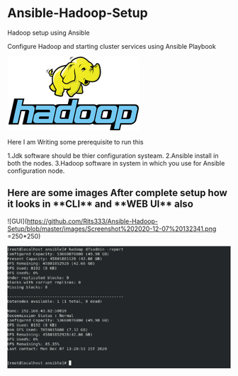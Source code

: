 # Ansible-Hadoop-Setup
Hadoop setup using Ansible

Configure Hadoop and starting cluster services using Ansible Playbook

![Hadoop Logo](https://github.com/Rits333/Ansible-Hadoop-Setup/blob/master/images/download%20(1).png)

Here I am Writing some prerequisite to run this 

1.Jdk software should be thier configuration systeam.
2.Ansible install in both the nodes.
3.Hadoop software in system in which you use for Ansible configuration node.


<h2>Here are some images After complete setup how it looks in  **CLI**  and  **WEB UI** also</h2>

![GUI](https://github.com/Rits333/Ansible-Hadoop-Setup/blob/master/images/Screenshot%202020-12-07%20132341.png =250*250)

![CLI ](https://github.com/Rits333/Ansible-Hadoop-Setup/blob/master/images/Screenshot%202020-12-07%20132116.png)
